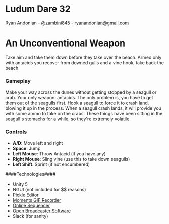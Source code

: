 # Ludum Dare 32
Ryan Andonian - [@zambini845][1] - ryanandonian@gmail.com

# An Unconventional Weapon #

Take aim and take them down before they take over the beach. Armed only with antacids you recover from downed gulls and a vine hook, take back the beach.

### Gameplay ###
Make your way across the dunes without getting stopped by a seagull or crab. Your only weapon: antacids. The only problem is, you have to get them out of the seagulls first. Hook a seagull to force it to crash land, blowing it up in the process. When a seagull crash lands, it will provide you with some ammo to take on the crabs. These things have been sitting in the seagull's stomachs for a while, so they're extremely volatile. 

### Controls ###
* **A/D**: Move left and right
* **Space**: Jump
* **Left Mouse**: Throw Antacid (if you have any)
* **Right Mouse**: Sling vine (use this to take down seagulls)
* **Left Shift**: Sprint (if not encumbered)

####Technologies####
* Unity 5
* NGUI (not included for $$ reasons)
* [Pickle Editor][2]
* [Moments GIF Recorder][3]
* [Online Sequencer][4]
* [Open Broadcaster Software][5]
* Slack (for sanity)


[1]: https://twitter.com/zambini845
[2]: http://www.pickleeditor.com/
[3]: https://github.com/Chman/Moments
[4]: http://onlinesequencer.net/
[5]: https://obsproject.com/